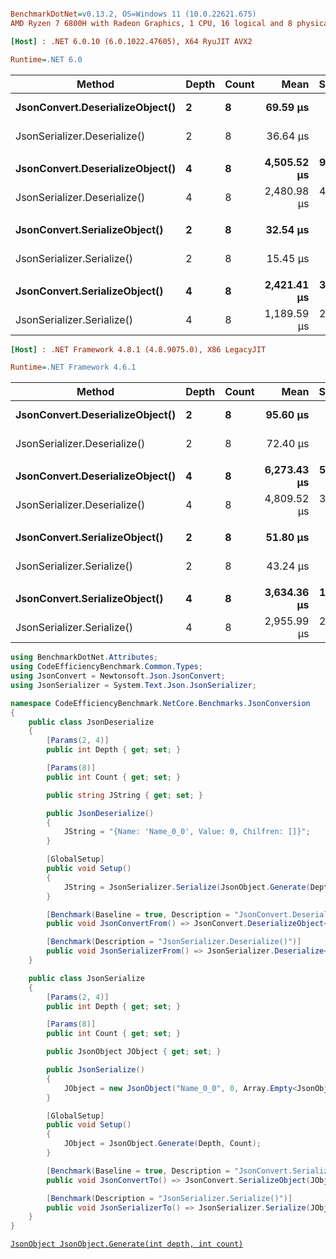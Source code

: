 ``` ini

BenchmarkDotNet=v0.13.2, OS=Windows 11 (10.0.22621.675)
AMD Ryzen 7 6800H with Radeon Graphics, 1 CPU, 16 logical and 8 physical cores

```

``` ini
[Host] : .NET 6.0.10 (6.0.1022.47605), X64 RyuJIT AVX2

Runtime=.NET 6.0  
```
|                          Method | Depth | Count |        Mean |    StdDev | Ratio |
|-------------------------------- |------ |------ |------------:|----------:|------:|
| **JsonConvert.DeserializeObject()** |     **2** |     **8** |    **69.59 μs** |  **1.292 μs** |  **1.00** |
|    JsonSerializer.Deserialize() |     2 |     8 |    36.64 μs |  0.597 μs |  0.53 |
|                                 |       |       |             |           |       |
| **JsonConvert.DeserializeObject()** |     **4** |     **8** | **4,505.52 μs** | **97.226 μs** |  **1.00** |
|    JsonSerializer.Deserialize() |     4 |     8 | 2,480.98 μs | 43.686 μs |  0.55 |
|                                 |       |       |             |           |       |
| **JsonConvert.SerializeObject()** |     **2** |     **8** |    **32.54 μs** |  **0.556 μs** |  **1.00** |
|    JsonSerializer.Serialize() |     2 |     8 |    15.45 μs |  0.090 μs |  0.48 |
|                               |       |       |             |           |       |
| **JsonConvert.SerializeObject()** |     **4** |     **8** | **2,421.41 μs** | **31.562 μs** |  **1.00** |
|    JsonSerializer.Serialize() |     4 |     8 | 1,189.59 μs | 23.463 μs |  0.49 |


``` ini
[Host] : .NET Framework 4.8.1 (4.8.9075.0), X86 LegacyJIT

Runtime=.NET Framework 4.6.1  
```
|                          Method | Depth | Count |        Mean |    StdDev | Ratio |
|-------------------------------- |------ |------ |------------:|----------:|------:|
| **JsonConvert.DeserializeObject()** |     **2** |     **8** |    **95.60 μs** |  **0.549 μs** |  **1.00** |
|    JsonSerializer.Deserialize() |     2 |     8 |    72.40 μs |  0.830 μs |  0.76 |
|                                 |       |       |             |           |       |
| **JsonConvert.DeserializeObject()** |     **4** |     **8** | **6,273.43 μs** | **58.118 μs** |  **1.00** |
|    JsonSerializer.Deserialize() |     4 |     8 | 4,809.52 μs | 35.340 μs |  0.77 |
|                                 |       |       |             |           |       |
| **JsonConvert.SerializeObject()** |     **2** |     **8** |    **51.80 μs** |  **0.360 μs** |  **1.00** |
|    JsonSerializer.Serialize() |     2 |     8 |    43.24 μs |  0.300 μs |  0.83 |
|                               |       |       |             |           |       |
| **JsonConvert.SerializeObject()** |     **4** |     **8** | **3,634.36 μs** | **11.981 μs** |  **1.00** |
|    JsonSerializer.Serialize() |     4 |     8 | 2,955.99 μs | 20.485 μs |  0.81 |


``` csharp
using BenchmarkDotNet.Attributes;
using CodeEfficiencyBenchmark.Common.Types;
using JsonConvert = Newtonsoft.Json.JsonConvert;
using JsonSerializer = System.Text.Json.JsonSerializer;

namespace CodeEfficiencyBenchmark.NetCore.Benchmarks.JsonConversion
{
    public class JsonDeserialize
    {
        [Params(2, 4)]
        public int Depth { get; set; }

        [Params(8)]
        public int Count { get; set; }

        public string JString { get; set; }

        public JsonDeserialize()
        {
            JString = "{Name: 'Name_0_0', Value: 0, Chilfren: []}";
        }

        [GlobalSetup]
        public void Setup()
        {
            JString = JsonSerializer.Serialize(JsonObject.Generate(Depth, Count));
        }

        [Benchmark(Baseline = true, Description = "JsonConvert.DeserializeObject()")]
        public void JsonConvertFrom() => JsonConvert.DeserializeObject<JsonObject>(JString);

        [Benchmark(Description = "JsonSerializer.Deserialize()")]
        public void JsonSerializerFrom() => JsonSerializer.Deserialize<JsonObject>(JString);
    }

    public class JsonSerialize
    {
        [Params(2, 4)]
        public int Depth { get; set; }

        [Params(8)]
        public int Count { get; set; }

        public JsonObject JObject { get; set; }

        public JsonSerialize()
        {
            JObject = new JsonObject("Name_0_0", 0, Array.Empty<JsonObject>());
        }

        [GlobalSetup]
        public void Setup()
        {
            JObject = JsonObject.Generate(Depth, Count);
        }

        [Benchmark(Baseline = true, Description = "JsonConvert.SerializeObject()")]
        public void JsonConvertTo() => JsonConvert.SerializeObject(JObject);

        [Benchmark(Description = "JsonSerializer.Serialize()")]
        public void JsonSerializerTo() => JsonSerializer.Serialize(JObject);
    }
}
```

[`JsonObject JsonObject.Generate(int depth, int count)`](/src/Common/Types/JsonObject.cs#L21)
